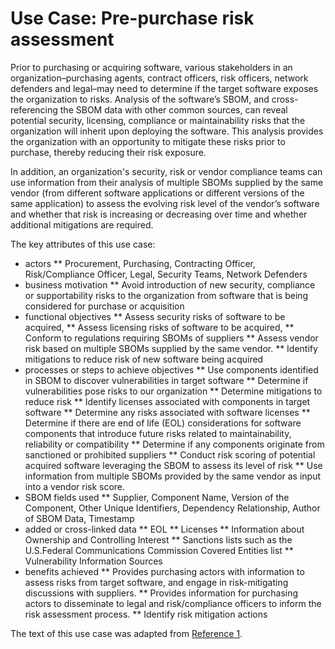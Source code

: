 # Use Case: Pre-purchase risk assessment

Prior to purchasing or acquiring software, 
various stakeholders in an organization–purchasing agents, 
contract officers, risk officers, network defenders 
and legal–may need to determine if the target software 
exposes the organization to risks. 
Analysis of the software’s SBOM, and cross-referencing the SBOM data with other common sources, 
can reveal potential security, licensing, compliance 
or maintainability risks 
that the organization will inherit upon deploying the software. 
This analysis provides the organization with an opportunity 
to mitigate these risks prior to purchase, 
thereby reducing their risk exposure. 

In addition, an organization's security, 
risk or vendor compliance teams can use information 
from their analysis of multiple SBOMs supplied by the same vendor 
(from different software applications 
or different versions of the same application) 
to assess the evolving risk level of the vendor’s 
software and whether that risk is increasing 
or decreasing over time 
and whether additional mitigations are required.

The key attributes of this use case:

* actors
** Procurement, Purchasing, Contracting Officer, Risk/Compliance Officer, Legal, Security Teams, Network Defenders
* business motivation
** Avoid introduction of new security, compliance or supportability risks to the organization from software that is being considered for purchase or acquisition
* functional objectives
** Assess security risks of software to be acquired,
** Assess licensing risks of software to be acquired,
** Conform to regulations requiring SBOMs of suppliers
** Assess vendor risk based on multiple SBOMs supplied by the same vendor.
** Identify mitigations to reduce risk of new software being acquired
* processes or steps to achieve objectives
** Use components identified in SBOM to discover vulnerabilities in target software 
** Determine if vulnerabilities pose risks to our organization
** Determine mitigations to reduce risk
** Identify licenses associated with components in target software
** Determine any risks associated with software licenses
** Determine if there are end of life (EOL) considerations for software components that introduce future risks related to maintainability, reliability or compatibility
** Determine if any components originate from sanctioned or prohibited suppliers
** Conduct risk scoring of potential acquired software leveraging the SBOM to assess its level of risk
** Use information from multiple SBOMs provided by the same vendor as input into a vendor risk score.
* SBOM fields used
** Supplier, Component Name, Version of the Component,
Other Unique Identifiers, Dependency Relationship, Author of
SBOM Data, Timestamp
* added or cross-linked data
** EOL
** Licenses
** Information about Ownership and Controlling Interest
** Sanctions lists such as the U.S.Federal Communications Commission Covered Entities list
** Vulnerability Information Sources 
* benefits achieved
** Provides purchasing actors with information to assess risks from target software, and engage in risk-mitigating discussions with suppliers.
** Provides information for purchasing actors to disseminate to legal and risk/compliance officers to inform the risk assessment process.
** Identify risk mitigation actions

The text of this use case was adapted from [Reference 1](./README.md#references).
